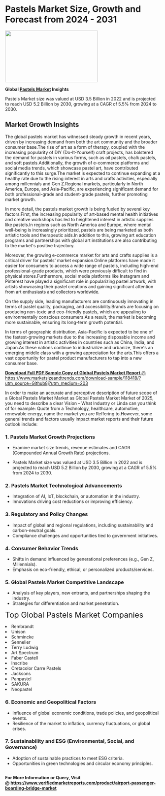 <H1>Pastels Market Size, Growth and Forecast from 2024 - 2031</H1><img class="aligncenter size-medium wp-image-584254" src="https://thirdeyenews.in/wp-content/uploads/2024/09/Global-Market-Research-300x168.jpeg" alt="" width="300" height="168" /><p><strong>Global&nbsp;<a href="https://www.marketsizeandtrends.com/download-sample/118418/?utm_source=Github8j?utm_medium=203">Pastels Market</a> Insights</strong></p><p>Pastels Market size was valued at USD 3.5 Billion in 2022 and is projected to reach USD 5.2 Billion by 2030, growing at a CAGR of 5.5% from 2024 to 2030.</p><p><h2>Market Growth Insights</h2> <p>The global pastels market has witnessed steady growth in recent years, driven by increasing demand from both the art community and the broader consumer base.The rise of art as a form of therapy, coupled with the increasing popularity of DIY (Do-It-Yourself) craft projects, has bolstered the demand for pastels in various forms, such as oil pastels, chalk pastels, and soft pastels.Additionally, the growth of e-commerce platforms and social media trends, which showcase pastel art, have contributed significantly to this surge.The market is expected to continue expanding at a healthy rate due to the rising interest in arts and crafts activities, especially among millennials and Gen Z.Regional markets, particularly in North America, Europe, and Asia-Pacific, are experiencing significant demand for both professional-grade and student-grade pastels, further promoting market growth.</p> <p><a href="#"></a></p> <p>In more detail, the pastels market growth is being fueled by several key factors.First, the increasing popularity of art-based mental health initiatives and creative workshops has led to heightened interest in artistic supplies like pastels.In regions such as North America and Europe, where mental well-being is increasingly prioritized, pastels are being marketed as both artistic tools and therapeutic aids.In addition to this, growing art education programs and partnerships with global art institutions are also contributing to the market's positive trajectory.</p> <p>Moreover, the growing e-commerce market for arts and crafts supplies is a critical driver for pastels' market expansion.Online platforms have made it easier for consumers to access a wide range of pastels, including high-end professional-grade products, which were previously difficult to find in physical stores.Furthermore, social media platforms like Instagram and Pinterest have played a significant role in popularizing pastel artwork, with artists showcasing their pastel creations and gaining significant attention from art enthusiasts and collectors worldwide.</p> <p>On the supply side, leading manufacturers are continuously innovating in terms of pastel quality, packaging, and accessibility.Brands are focusing on producing non-toxic and eco-friendly pastels, which are appealing to environmentally conscious consumers.As a result, the market is becoming more sustainable, ensuring its long-term growth potential.</p> <p>In terms of geographic distribution, Asia-Pacific is expected to be one of the fastest-growing markets due to the increasing disposable income and growing interest in artistic activities in countries such as China, India, and Japan.As these nations continue to industrialize and urbanize, there's an emerging middle class with a growing appreciation for the arts.This offers a vast opportunity for pastel product manufacturers to tap into a new consumer base.</p> <p><a href="#"></p><p><span class=""><strong>Download Full PDF Sample Copy of Global Pastels Market Report</strong> @ <a href="https://www.marketsizeandtrends.com/download-sample/118418/?utm_source=Github8j?utm_medium=203" target="_blank">https://www.marketsizeandtrends.com/download-sample/118418/?utm_source=Github8j?utm_medium=203</a></span></p><p>In order to make an accurate and perceptive description of future scope of a Global&nbsp;Pastels Market Market as Global&nbsp;Pastels Market Market of 2025, you need to describe a clear Vision &ndash; What Industry or Linda can you think of for example: Quote from a Technology, healthcare, automotive, renewable energy, name the market you are Reffering to.However, some general trends and factors usually impact market reports and their future outlook include:</p><h3>1.&nbsp;<strong>Pastels Market Growth Projections</strong></h3><ul><li>Examine market size trends, revenue estimates and CAGR (Compounded Annual Growth Rate) projections.</li><li><p>Pastels Market size was valued at USD 3.5 Billion in 2022 and is projected to reach USD 5.2 Billion by 2030, growing at a CAGR of 5.5% from 2024 to 2030.</p></li></ul><h3>2.&nbsp;<strong>Pastels Market Technological Advancements</strong></h3><ul><li>Integration of AI, IoT, blockchain, or automation in the industry.</li><li>Innovations driving cost reductions or improving efficiency.</li></ul><h3>3.&nbsp;<strong>Regulatory and Policy Changes</strong></h3><ul><li>Impact of global and regional regulations, including sustainability and carbon-neutral goals.</li><li>Compliance challenges and opportunities tied to government initiatives.</li></ul><h3>4.&nbsp;<strong>Consumer Behavior Trends</strong></h3><ul><li>Shifts in demand influenced by generational preferences (e.g., Gen Z, Millennials).</li><li>Emphasis on eco-friendly, ethical, or personalized products/services.</li></ul><h3>5.&nbsp;<strong>Global Pastels Market Competitive Landscape</strong></h3><ul><li>Analysis of key players, new entrants, and partnerships shaping the industry.</li><li>Strategies for differentiation and market penetration.</li></ul><p data-pm-slice="1 1 []"><span style="color: inherit; font-family: inherit; font-size: 25px;">Top Global Pastels Market Companies</span></p><div class="" data-test-id=""><p><li>Rembrandt</li><li> Unison</li><li> Schmincke</li><li> Sennelier</li><li> Terry Ludwig</li><li> Art Spectrum</li><li> Faber Castell</li><li> Inscribe</li><li> Cretacolor Carre Pastels</li><li> Jacksons</li><li> Panpastel</li><li> SAKURA</li><li> Neopastel</li></p></div><h3>6.&nbsp;<strong>Economic and Geopolitical Factors</strong></h3><ul><li>Influence of global economic conditions, trade policies, and geopolitical events.</li><li>Resilience of the market to inflation, currency fluctuations, or global crises.</li></ul><h3>7.&nbsp;<strong>Sustainability and ESG (Environmental, Social, and Governance)</strong></h3><ul><li>Adoption of sustainable practices to meet ESG criteria.</li><li>Opportunities in green technologies and circular economy principles.</li></ul><h2><strong style="font-size: 14px;">For More Information or Query, Visit @&nbsp;</strong><a style="background-color: #ffffff; font-size: 14px;" href="https://www.marketsizeandtrends.com/report/pastels-market/" target="_blank">https://www.verifiedmarketreports.com/product/airport-passenger-boarding-bridge-market</a></h2>
